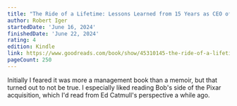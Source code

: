 ```yaml
---
title: "The Ride of a Lifetime: Lessons Learned from 15 Years as CEO of the Walt Disney Company"
author: Robert Iger
startedDate: 'June 16, 2024'
finishedDate: 'June 22, 2024'
rating: 4
edition: Kindle
link: https://www.goodreads.com/book/show/45310145-the-ride-of-a-lifetime
pageCount: 250
---
```

Initially I feared it was more a management book than a memoir, but that turned out to not be true. I especially liked reading Bob's side of the Pixar acquisition, which I'd read from Ed Catmull's perspective a while ago.